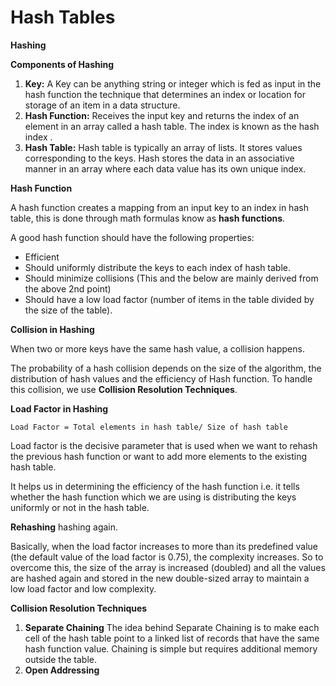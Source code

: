 # Hash Tables

**Hashing**

**Components of Hashing**
1. **Key:** A Key can be anything string or integer which is fed as input in the hash function the technique that determines an index or location for storage of an item in a data structure.
2. **Hash Function:** Receives the input key and returns the index of an element in an array called a hash table. The index is known as the hash index .
3. **Hash Table:** Hash table is typically an array of lists. It stores values corresponding to the keys. Hash stores the data in an associative manner in an array where each data value has its own unique index. 

**Hash Function**

A hash function creates a mapping from an input key to an index in hash table, this is done through math formulas know as **hash functions**.

A good hash function should have the following properties:

* Efficient
* Should uniformly distribute the keys to each index of hash table.
* Should minimize collisions (This and the below are mainly derived from the above 2nd point)
* Should have a low load factor (number of items in the table divided by the size of the table). 

**Collision in Hashing**

When two or more keys have the same hash value, a collision happens.

The probability of a hash collision depends on the size of the algorithm, the distribution of hash values and the efficiency of Hash function. 
To handle this collision, we use **Collision Resolution Techniques**. 

**Load Factor in Hashing**

`Load Factor = Total elements in hash table/ Size of hash table`

Load factor is the decisive parameter that is used when we want to rehash the previous hash function or want to add more elements to the existing hash table.

It helps us in determining the efficiency of the hash function i.e. it tells whether the hash function which we are using is distributing the keys uniformly or not in the hash table.

**Rehashing**
hashing again. 

Basically, when the load factor increases to more than its predefined value (the default value of the load factor is 0.75), the complexity increases. 
So to overcome this, the size of the array is increased (doubled) and all the values are hashed again and stored in the new double-sized array to maintain a low load factor and low complexity.

**Collision Resolution Techniques**
1. **Separate Chaining**
The idea behind Separate Chaining is to make each cell of the hash table point to a linked list of records that have the same hash function value. 
Chaining is simple but requires additional memory outside the table. 
2. **Open Addressing**

